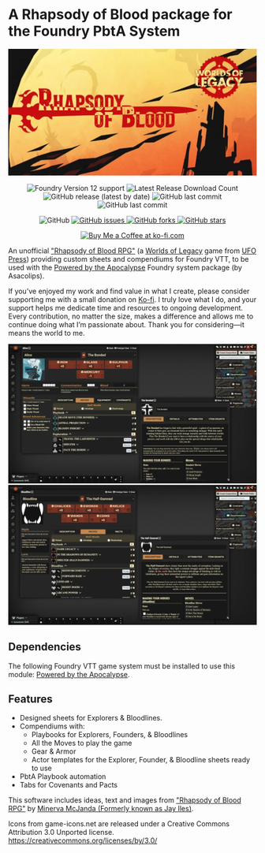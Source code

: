 # A Rhapsody of Blood package for the Foundry PbtA System

![Cover](assets/cover.webp)

<p align="center">
    <img alt="Foundry Version 12 support" src="https://img.shields.io/badge/Foundry-v12-informational">
    <img alt="Latest Release Download Count" src="https://img.shields.io/github/downloads/philote/pbta-rhapsodyofblood/latest/total"> 
    <img alt="GitHub release (latest by date)" src="https://img.shields.io/github/v/release/philote/pbta-rhapsodyofblood"> 
    <img alt="GitHub last commit" src="https://img.shields.io/github/last-commit/philote/pbta-rhapsodyofblood">
    <img alt="GitHub last commit" src="https://img.shields.io/github/last-commit/philote/pbta-rhapsodyofblood">
</p>
<p align="center">
    <img alt="GitHub" src="https://img.shields.io/github/license/philote/pbta-rhapsodyofblood"> 
    <a href="https://github.com/philote/pbta-rhapsodyofblood/issues">
        <img alt="GitHub issues" src="https://img.shields.io/github/issues/philote/pbta-rhapsodyofblood">
    </a> 
    <a href="https://github.com/philote/pbta-rhapsodyofblood/network">
        <img alt="GitHub forks" src="https://img.shields.io/github/forks/philote/pbta-rhapsodyofblood">
    </a> 
    <a href="https://github.com/philote/pbta-rhapsodyofblood/stargazers">
        <img alt="GitHub stars" src="https://img.shields.io/github/stars/philote/pbta-rhapsodyofblood">
    </a>
</p>
<p align="center">
   	<a href='https://ko-fi.com/G2G3I91JQ' target='_blank'>
					<img height='36' style='border:0px;height:36px;' src='https://storage.ko-fi.com/cdn/kofi3.png?v=6' border='0' alt='Buy Me a Coffee at ko-fi.com' />
				</a>
</p>

An unofficial ["Rhapsody of Blood RPG"](https://ufopress.co.uk/product/rhapsody/) (a [Worlds of Legacy](https://ufopress.co.uk/worlds-of-legacy/) game from [UFO Press](https://ufopress.co.uk/)) providing custom sheets and compendiums for Foundry VTT, to be used with the [Powered by the Apocalypse](https://github.com/asacolips-projects/pbta) Foundry system package (by Asacolips).

If you’ve enjoyed my work and find value in what I create, please consider supporting me with a small donation on [Ko-fi](https://ko-fi.com/G2G3I91JQ). I truly love what I do, and your support helps me dedicate time and resources to ongoing development. Every contribution, no matter the size, makes a difference and allows me to continue doing what I’m passionate about. Thank you for considering—it means the world to me.

![Screenshot](assets/screenshot.webp)
![Screenshot](assets/screenshot-2.webp)

## Dependencies

The following Foundry VTT game system must be installed to use this module: [Powered by the Apocalypse](https://github.com/asacolips-projects/pbta).


## Features

- Designed sheets for Explorers & Bloodlines.
- Compendiums with:
    - Playbooks for Explorers, Founders, & Bloodlines
    - All the Moves to play the game
    - Gear & Armor
    - Actor templates for the Explorer, Founder, & Bloodline sheets ready to use
- PbtA Playbook automation
- Tabs for Covenants and Pacts

This software includes ideas, text and images from ["Rhapsody of Blood RPG"](https://ufopress.co.uk/product/rhapsody/) by [Minerva McJanda (Formerly known as Jay Iles)](https://ufopress.co.uk/about-us/).

Icons from game-icons.net are released under a Creative Commons Attribution 3.0 Unported license. https://creativecommons.org/licenses/by/3.0/
